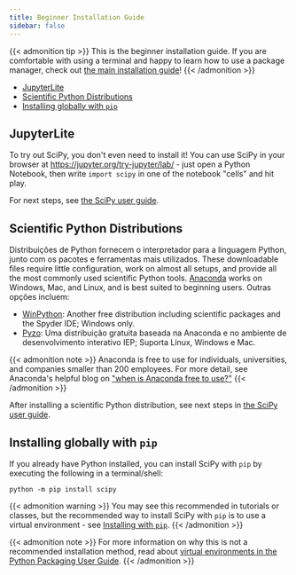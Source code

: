 ```yaml
---
title: Beginner Installation Guide
sidebar: false
---
```


{{< admonition tip >}}
This is the beginner installation guide.
If you are comfortable with using a terminal and happy to learn
how to use a package manager, check out
[the main installation guide](./install.md)!
{{< /admonition >}}

- [JupyterLite](#jupyterlite)
- [Scientific Python Distributions](#distributions)
- [Installing globally with `pip`](#pip-global)

<a name="jupyterlite"></a>

## JupyterLite

To try out SciPy, you don't even need to install it!
You can use SciPy in your browser at https://jupyter.org/try-jupyter/lab/ -
just open a Python Notebook, then write `import scipy` in one of
the notebook "cells" and hit play.

For next steps, see [the SciPy user guide][scipy-user-guide].

[scipy-user-guide]: https://docs.scipy.org/doc/scipy/tutorial/

<a name="distributions"></a>

## Scientific Python Distributions

Distribuições de Python fornecem o interpretador para a linguagem Python, junto com os pacotes e ferramentas mais utilizados. These downloadable files require
little configuration, work on almost all setups, and provide all the
most commonly used scientific Python tools.
[Anaconda](https://www.anaconda.com/download/) works on Windows, Mac,
and Linux, and is best suited to beginning users.
Outras opções incluem:

- [WinPython](https://winpython.github.io): Another free distribution
  including scientific packages and the Spyder IDE; Windows only.
- [Pyzo](https://pyzo.org): Uma distribuição gratuita baseada na Anaconda
  e no ambiente de desenvolvimento interativo IEP; Suporta Linux,
  Windows e Mac.

{{< admonition note >}}
Anaconda is free to use for individuals, universities, and companies smaller than
200 employees. For more detail, see Anaconda's helpful blog on
["when is Anaconda free to use?"](https://www.anaconda.com/blog/update-on-anacondas-terms-of-service-for-academia-and-research)
{{< /admonition >}}

After installing a scientific Python distribution,
see next steps in [the SciPy user guide][scipy-user-guide].

<a name="pip-global"></a>

## Installing globally with `pip`

If you already have Python installed, you can install SciPy
with `pip` by executing the following in a terminal/shell:

```
python -m pip install scipy
```

{{< admonition warning >}}
You may see this recommended in tutorials or classes, but the recommended
way to install SciPy with `pip` is to use a virtual environment -
see [Installing with `pip`](./install.md#installing-with-pip).
{{< /admonition >}}

{{< admonition note >}}
For more information on why this is not a recommended installation method,
read about [virtual environments in the Python Packaging User Guide](https://packaging.python.org/en/latest/tutorials/installing-packages/#creating-virtual-environments).
{{< /admonition >}}

